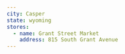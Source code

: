 ```yaml
---
city: Casper
state: wyoming
stores:
  - name: Grant Street Market
    address: 815 South Grant Avenue
---
```

